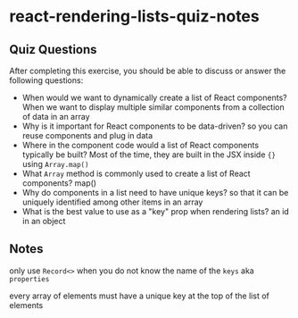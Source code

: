 # react-rendering-lists-quiz-notes

## Quiz Questions

After completing this exercise, you should be able to discuss or answer the following questions:

- When would we want to dynamically create a list of React components?
  When we want to display multiple similar components from a collection of data in an array
- Why is it important for React components to be data-driven?
  so you can reuse components and plug in data
- Where in the component code would a list of React components typically be built?
  Most of the time, they are built in the JSX inside `{}` using `Array.map()`
- What `Array` method is commonly used to create a list of React components?
  map()
- Why do components in a list need to have unique keys?
  so that it can be uniquely identified among other items in an array
- What is the best value to use as a "key" prop when rendering lists?
  an id in an object

## Notes

only use `Record<>` when you do not know the name of the `keys` aka `properties`

every array of elements must have a unique key at the top of the list of elements
